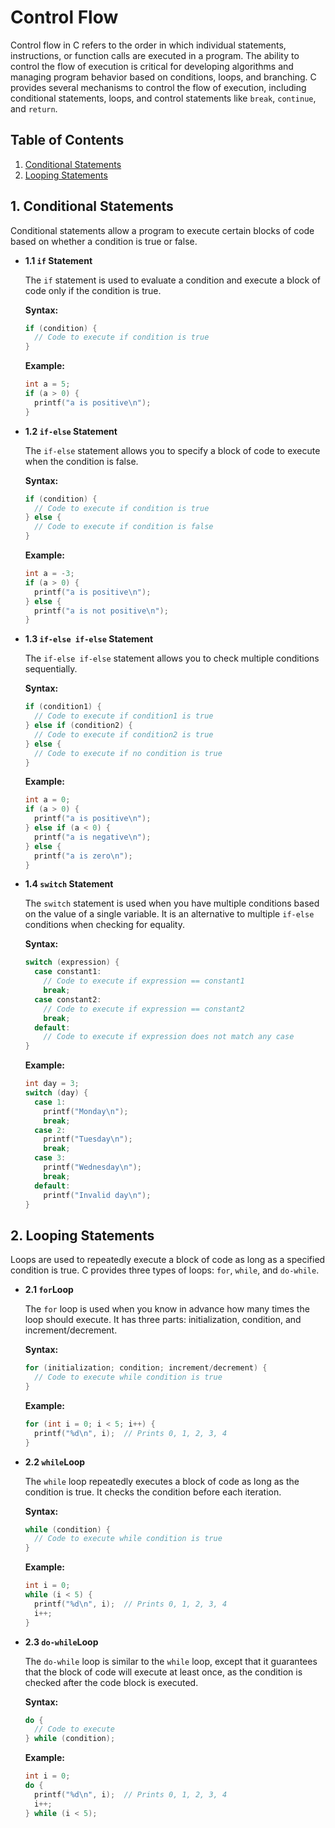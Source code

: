 # Control Flow

Control flow in C refers to the order in which individual statements, instructions, or function calls are executed in a program. The ability to control the flow of execution is critical for developing algorithms and managing program behavior based on conditions, loops, and branching. C provides several mechanisms to control the flow of execution, including conditional statements, loops, and control statements like `break`, `continue`, and `return`.

## Table of Contents

1. [Conditional Statements](#1-conditional-statements)
2. [Looping Statements](#2-looping-statements)

## 1. Conditional Statements

Conditional statements allow a program to execute certain blocks of code based on whether a condition is true or false.

- **1.1 `if` Statement**

  The `if` statement is used to evaluate a condition and execute a block of code only if the condition is true.

  **Syntax:**

  ```c
  if (condition) {
    // Code to execute if condition is true
  }
  ```

  **Example:**

  ```c
  int a = 5;
  if (a > 0) {
    printf("a is positive\n");
  }
  ```

- **1.2 `if-else` Statement**

  The `if-else` statement allows you to specify a block of code to execute when the condition is false.

  **Syntax:**
  ```c
  if (condition) {
    // Code to execute if condition is true
  } else {
    // Code to execute if condition is false
  }
  ```

  **Example:**
  ```c
  int a = -3;
  if (a > 0) {
    printf("a is positive\n");
  } else {
    printf("a is not positive\n");
  }
  ```

- **1.3 `if-else if-else` Statement**

  The `if-else if-else` statement allows you to check multiple conditions sequentially.

  **Syntax:**

  ```c
  if (condition1) {
    // Code to execute if condition1 is true
  } else if (condition2) {
    // Code to execute if condition2 is true
  } else {
    // Code to execute if no condition is true
  }
  ```

  **Example:**

  ```c
  int a = 0;
  if (a > 0) {
    printf("a is positive\n");
  } else if (a < 0) {
    printf("a is negative\n");
  } else {
    printf("a is zero\n");
  }
  ```

- **1.4 `switch` Statement**

  The `switch` statement is used when you have multiple conditions based on the value of a single variable. It is an alternative to multiple `if-else` conditions when checking for equality.

  **Syntax:**

  ```c
  switch (expression) {
    case constant1:
      // Code to execute if expression == constant1
      break;
    case constant2:
      // Code to execute if expression == constant2
      break;
    default:
      // Code to execute if expression does not match any case
  }
  ```

  **Example:**

  ```c
  int day = 3;
  switch (day) {
    case 1:
      printf("Monday\n");
      break;
    case 2:
      printf("Tuesday\n");
      break;
    case 3:
      printf("Wednesday\n");
      break;
    default:
      printf("Invalid day\n");
  }
  ```

## 2. Looping Statements

Loops are used to repeatedly execute a block of code as long as a specified condition is true. C provides three types of loops: `for`, `while`, and `do-while`.

- **2.1 `for`Loop**

  The `for` loop is used when you know in advance how many times the loop should execute. It has three parts: initialization, condition, and increment/decrement.

  **Syntax:**

  ```c
  for (initialization; condition; increment/decrement) {
    // Code to execute while condition is true
  }
  ```

  **Example:**

  ```c
  for (int i = 0; i < 5; i++) {
    printf("%d\n", i);  // Prints 0, 1, 2, 3, 4
  }
  ```

- **2.2 `while`Loop**

  The `while` loop repeatedly executes a block of code as long as the condition is true. It checks the condition before each iteration.

  **Syntax:**

  ```c
  while (condition) {
    // Code to execute while condition is true
  }
  ```

  **Example:**

  ```c
  int i = 0;
  while (i < 5) {
    printf("%d\n", i);  // Prints 0, 1, 2, 3, 4
    i++;
  }
  ```

- **2.3 `do-while`Loop**

  The `do-while` loop is similar to the `while` loop, except that it guarantees that the block of code will execute at least once, as the condition is checked after the code block is executed.

  **Syntax:**

  ```c
  do {
    // Code to execute
  } while (condition);
  ```

  **Example:**

  ```c
  int i = 0;
  do {
    printf("%d\n", i);  // Prints 0, 1, 2, 3, 4
    i++;
  } while (i < 5);
  ```

